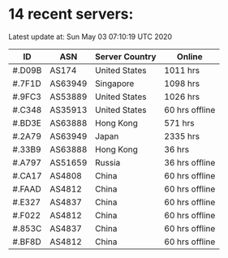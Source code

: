 # 14 recent servers:

Latest update at: Sun May 03 07:10:19 UTC 2020

| ID | ASN | Server Country | Online |
| -- | --- | -------------- | ------ |
| #.D09B | AS174 | United States | 1011 hrs |
| #.7F1D | AS63949 | Singapore | 1098 hrs |
| #.9FC3 | AS53889 | United States | 1026 hrs |
| #.C348 | AS35913 | United States | 60 hrs offline |
| #.BD3E | AS63888 | Hong Kong | 571 hrs |
| #.2A79 | AS63949 | Japan | 2335 hrs |
| #.33B9 | AS63888 | Hong Kong | 36 hrs |
| #.A797 | AS51659 | Russia | 36 hrs offline |
| #.CA17 | AS4808 | China | 60 hrs offline |
| #.FAAD | AS4812 | China | 60 hrs offline |
| #.E327 | AS4837 | China | 60 hrs offline |
| #.F022 | AS4812 | China | 60 hrs offline |
| #.853C | AS4837 | China | 60 hrs offline |
| #.BF8D | AS4812 | China | 60 hrs offline |

